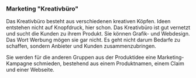 <h3>Marketing "Kreativbüro"</h3>

Das Kreativbüro besteht aus verschiedenen kreativen Köpfen. Ideen entstehen nicht auf Knopfdruck, hier schon. Das Kreativbüro ist gut vernetzt und sucht die Kunden zu ihrem Produkt. Sie können Grafik- und Webdesign. Das Wort Werbung mögen sie gar nicht. Es geht nicht darum Bedarfe zu schaffen, sondern Anbieter und Kunden zusammenzubringen. 

Sie werden für die anderen Gruppen aus der Produktidee eine Marketing-Kampagne schmieden, bestehend aus einem Produktnamen, einem Claim und einer Webseite.